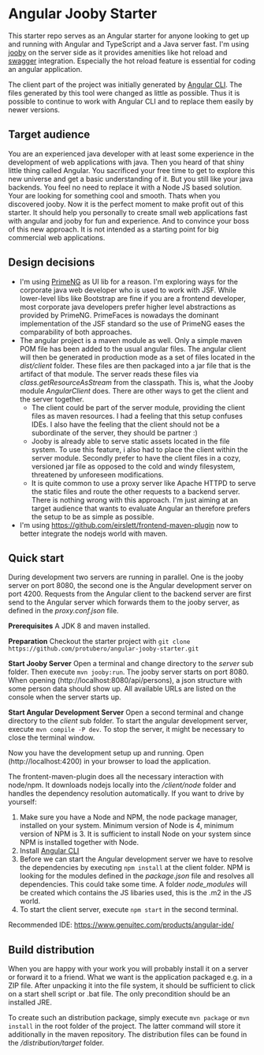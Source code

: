# Angular Jooby Starter

This starter repo serves as an Angular starter for anyone looking to get up and running with Angular and TypeScript and a Java server fast. 
I'm using [jooby](https://github.com/jooby-project/jooby) on the server side as it provides amenities like hot reload and [swagger](https://swagger.io/) integration. Especially the hot reload feature is essential for coding an angular application.

The client part of the project was initially generated by [Angular CLI](https://github.com/angular/angular-cli). The files generated by this tool were changed as little as possible. Thus it is possible to continue to work with Angular CLI and to replace them easily by newer versions.

## Target audience

You are an experienced java developer with at least some experience in the development of web applications with java. Then you heard of that shiny little thing called Angular. You sacrificed your free time to get to explore this new universe and get a basic understanding of it. But you still like your java backends. You feel no need to replace it with a Node JS based solution. Your are looking for something cool and smooth. Thats when you discovered jooby. Now it is the perfect moment to make profit out of this starter. It should help you personally to create small web applications fast with angular and jooby for fun and experience. And to convince your boss of this new approach. It is not intended as a starting point for big commercial web applications.


## Design decisions

- I'm using [PrimeNG](https://www.primefaces.org/primeng/#/) as UI lib for a reason. I'm exploring ways for the corporate java web developer who is used to work with JSF. While lower-level libs like Bootstrap are fine if you are a frontend developer, most corporate java developers prefer higher level abstractions as provided by PrimeNG. PrimeFaces is nowadays the dominant implementation of the JSF standard so the use of PrimeNG eases the comparability of both approaches.
- The angular project is a maven module as well. Only a simple maven POM file has been added to the usual angular files. The angular client will then be generated in production mode as a set of files located in the *dist/client* folder. These files are then packaged into a jar file that is the artifact of that module. The server reads these files via *class.getResourceAsStream* from the classpath. This is, what the Jooby module *AngularClient* does. There are other ways to get the client and the server together. 
  - The client could be part of the server module, providing the client files as maven resources. I had a feeling that this setup confuses IDEs. I also have the feeling that the client should not be a subordinate of the server, they should be partner :)
  - Jooby is already able to serve static assets located in the file system. To use this feature, i also had to place the client within the server module. Secondly prefer to have the client files in a cozy, versioned jar file as opposed to the cold and windy filesystem, threatened by unforeseen modifications.
  - It is quite common to use a proxy server like Apache HTTPD to serve the static files and route the other requests to a backend server. There is nothing wrong with this approach. I'm just aiming at an target audience that wants to evaluate Angular an therefore prefers the setup to be as simple as possible.
- I'm using https://github.com/eirslett/frontend-maven-plugin now to better integrate the nodejs world with maven.

## Quick start

During development two servers are running in parallel. One is the jooby server on port 8080, the second one is the Angular development server on port 4200. Requests from the Angular client to the backend server are first send to the Angular server which forwards them to the jooby server, as defined in the *proxy.conf.json* file.

**Prerequisites** A JDK 8 and maven installed.

**Preparation** Checkout the starter project with `git clone https://github.com/protubero/angular-jooby-starter.git`

**Start Jooby Server** Open a terminal and change directory to the *server* sub folder. Then execute `mvn jooby:run`. The jooby server starts on port 8080. When opening (http://localhost:8080/api/persons), a json structure with some person data should show up. All available URLs are listed on the console when the server starts up. 

**Start Angular Development Server** Open a second terminal and change directory to the *client* sub folder. To start the angular development server, execute `mvn compile -P dev`. To stop the server, it might be necessary to close the terminal window.

Now you have the development setup up and running. Open (http://localhost:4200) in your browser to load the application.


The frontent-maven-plugin does all the necessary interaction with node/npm. It downloads nodejs locally into the */client/node* folder and handles the dependency resolution automatically. If you want to drive by yourself: 

1. Make sure you have a Node and NPM, the node package manager, installed on your system. Minimum version of Node is 4, minimum version of NPM is 3. It is sufficient to install Node on your system since NPM is installed together with Node.
1. Install [Angular CLI](https://github.com/angular/angular-cli)
1. Before we can start the Angular development server we have to resolve the dependencies by executing `npm install` at the client folder. NPM is looking for the modules defined in the *package.json* file and resolves all dependencies. This could take some time. A folder *node_modules* will be created which contains the JS libaries used, this is the .m2 in the JS world.
1. To start the client server, execute `npm start` in the second terminal. 

Recommended IDE: https://www.genuitec.com/products/angular-ide/


## Build distribution  

When you are happy with your work you will probably install it on a server or forward it to a friend. What we want is the application packaged e.g. in a ZIP file. After unpacking it into the file system, it should be sufficient to click on a start shell script or .bat file. The only precondition should be an installed JRE.

To create such an distribution package, simply execute `mvn package` or `mvn install` in the root folder of the project. The latter command will store it additionally in the maven repository.  The distribution files can be found in the */distribution/target* folder.


	




	
